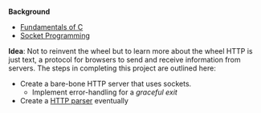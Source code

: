 **Background**

- [Fundamentals of C](https://prachee.me/notes/Fundamentals-of-C)
- [Socket Programming](https://prachee.me/notes/Socket-Programming)

**Idea**: Not to reinvent the wheel but to learn more about the wheel HTTP is just text, a protocol for browsers to send and receive information from servers. The steps in completing this project are outlined here:
- Create a bare-bone HTTP server that uses sockets.
    - Implement error-handling for a _graceful exit_
- Create a [HTTP parser](https://en.wikipedia.org/wiki/Recursive_descent_parser) eventually

